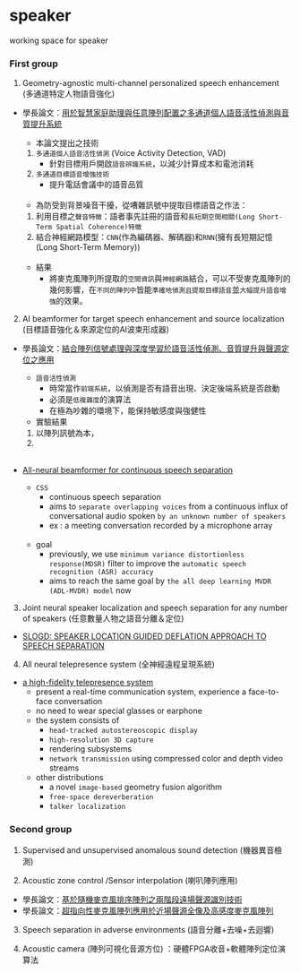 # speaker
working space for speaker



### First group

1. Geometry-agnostic multi-channel personalized speech enhancement (多通道特定人物語音強化)
  * 學長論文：[用於智慧家庭助理與任意陣列配置之多通道個人語音活性偵測與音質提升系統](https://etd.lib.nctu.edu.tw/cgi-bin/gs32/gsweb.cgi?o=dallcdr&s=id=%22G021090335300%22.&searchmode=basic)
    * 本論文提出之技術
    1. `多通道個人語音活性偵測` (Voice Activity Detection, VAD)
       * 針對目標用戶開啟`語音辨識系統`，以減少計算成本和電池消耗
    2. `多通道目標語音增強技術`
       * 提升電話會議中的語音品質    
    <br/>
    
    * 為防受到背景噪音干擾，從嘈雜訊號中提取目標語音之作法：
    1. 利用目標之`聲音特徵`：語者事先註冊的語音和`長短期空間相關(Long Short-Term Spatial Coherence)特徵`
    2. 結合神經網路模型：`CNN`(作為編碼器、解碼器)和`RNN`(擁有長短期記憶(Long Short-Term Memory))

    <br/>
    
    * 結果
      * 將麥克風陣列所提取的`空間資訊`與`神經網路`結合，可以不受麥克風陣列的幾何影響，在`不同的陣列中`皆能`準確地偵測且提取目標語音`並`大幅提升語音增強`的效果。

2. AI beamformer for target speech enhancement and source localization (目標語音強化＆來源定位的AI波束形成器)
  * 學長論文：[結合陣列信號處理與深度學習於語音活性偵測、音質提升與聲源定位之應用](https://etd.lib.nctu.edu.tw/cgi-bin/gs32/gsweb.cgi/ccd=NzyIzu/record?r1=92&h1=10)
    * `語音活性偵測`
      * 時常當作`前端系統`，以偵測是否有語音出現、決定後端系統是否啟動
      * 必須是`低複雜度`的演算法
      * 在極為吵雜的環境下，能保持敏感度與強健性
    * 實驗結果
    1.  以陣列訊號為本，
    2.  



    <br/>
    
  * [All-neural beamformer for continuous speech separation](https://arxiv.org/abs/2110.06428)
    * `CSS`
      * continuous speech separation
      * aims to `separate overlapping voices` from a continuous influx of conversational audio spoken `by an unknown number of speakers`
      * ex : a meeting conversation recorded by a microphone array
    
    <br/>
    
    * goal
      * previously, we use `minimum variance distortionless response(MDSR)` filter to improve the `automatic speech recognition (ASR) accuracy`
      * aims to reach the same goal by `the all deep learning MVDR (ADL-MVDR) model` now

3. Joint neural speaker localization and speech separation for any number of speakers (任意數量人物之語音分離＆定位)
  * [SLOGD: SPEAKER LOCATION GUIDED DEFLATION APPROACH TO SPEECH SEPARATION](https://arxiv.org/pdf/1910.11131.pdf)

4. All neural telepresence system (全神經遠程呈現系統)
* [a high-fidelity telepresence system](https://dl.acm.org/doi/10.1145/3478513.3480490)
  * present a real-time communication system, experience a face-to-face conversation
  * no need to wear special glasses or earphone
  * the system consists of 
    * `head-tracked autostereoscopic display`
    * `high-resolution 3D capture`
    * rendering subsystems
    * `network transmission` using compressed color and depth video streams
  * other distributions
    * a novel `image-based` geometry fusion algorithm
    * `free-space dereverberation`
    * `talker localization`

 
  


### Second group

1. Supervised and unsupervised  anomalous sound detection (機器異音檢測)

2. Acoustic zone control /Sensor interpolation (喇叭陣列應用)
  * 學長論文：[基於隨機麥克風排序陣列之兩階段遠場聲源識別技術](https://etd.lib.nctu.edu.tw/cgi-bin/gs32/gsweb.cgi/ccd=mhCDzj/record?r1=1&h1=1)
  * 學長論文：[超指向性麥克風陣列應用於近場聲源全像及高感度麥克風陣列](https://etd.lib.nctu.edu.tw/cgi-bin/gs32/gsweb.cgi/ccd=NzyIzu/record?r1=4&h1=10)
 
3. Speech separation in adverse environments (語音分離+去噪+去迴響)

4. Acoustic camera (陣列可視化音源方位) ：硬體FPGA收音+軟體陣列定位演算法
